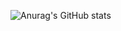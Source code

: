![Anurag's GitHub stats](https://github-readme-stats-one-gules.vercel.app/api?username=Altair200333&hide=contribs&theme=blue-green)
